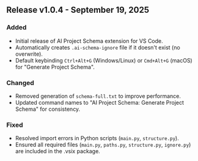 ## Release v1.0.4 - September 19, 2025

### Added
- Initial release of AI Project Schema extension for VS Code.
- Automatically creates `.ai-schema-ignore` file if it doesn't exist (no overwrite).
- Default keybinding `Ctrl+Alt+G` (Windows/Linux) or `Cmd+Alt+G` (macOS) for "Generate Project Schema".

### Changed
- Removed generation of `schema-full.txt` to improve performance.
- Updated command names to "AI Project Schema: Generate Project Schema" for consistency.

### Fixed
- Resolved import errors in Python scripts (`main.py`, `structure.py`).
- Ensured all required files (`main.py`, `paths.py`, `structure.py`, `ignore.py`) are included in the .vsix package.